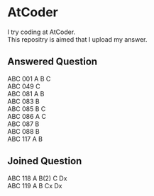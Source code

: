 AtCoder
====
I try coding at AtCoder.  
This repositry is aimed that I upload my answer.

## Answered Question
ABC 001 A B C  
ABC 049     C  
ABC 081 A B  
ABC 083   B  
ABC 085   B C  
ABC 086 A   C  
ABC 087   B  
ABC 088   B  
ABC 117 A B  
## Joined Question
ABC 118 A B(2) C Dx  
ABC 119 A B Cx Dx